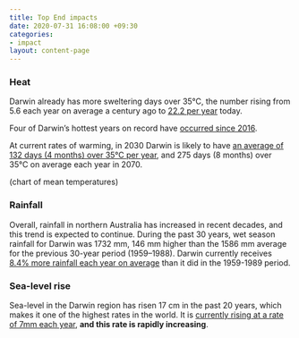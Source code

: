 ```yaml
---
title: Top End impacts
date: 2020-07-31 16:08:00 +09:30
categories:
- impact
layout: content-page
---
```


### Heat
 
Darwin already has more sweltering days over 35°C, the number rising from 5.6 each year on average a century ago to [22.2 per year](https://www.tai.org.au/sites/default/files/P510%20Cooked%20with%20gas%20-%20Darwin%20days%20over%2035C%20FINAL.pdf) today. 

Four of Darwin’s hottest years on record have [occurred since 2016](https://www.climatechangeinaustralia.gov.au/media/ccia/2.1.6/cms_page_media/168/CCIA_2015_NRM_TechnicalReport_WEB.pdf).

At current rates of warming, in 2030 Darwin is likely to have [an average of 132 days (4 months) over 35°C per year](http://www.bom.gov.au/climate/climate-guides/), and 275 days (8 months) over 35°C on average each year in 2070.

(chart of mean temperatures)

### Rainfall

Overall, rainfall in northern Australia has increased in recent decades, and this trend is expected to continue. During the past 30 years, wet season rainfall for Darwin was 1732 mm, 146 mm higher than the 1586 mm average for the previous 30-year period (1959–1988). Darwin currently receives [8.4% more rainfall each year on average](http://www.bom.gov.au/climate/climate-guides/) than it did in the 1959-1989 period.

### Sea-level rise

Sea-level in the Darwin region has risen 17 cm in the past 20 years, which makes it one of the highest rates in the world. It is [currently rising at a rate of 7mm each year](http://theconversation.com/a-wet-warning-from-australias-top-end-on-rising-sea-levels-2293), **and this rate is rapidly increasing**.

